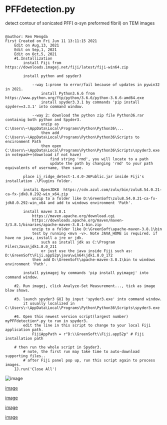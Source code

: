 # PFFdetection.py
detect contour of  sonicated PFF( α-syn preformed fibril) on TEM images

```

@author: Ren Mengda
First Created on Fri Jun 11 13:11:15 2021
    Edit on Aug,13, 2021
    Edit on Sep,1, 2021
    Edit on Oct,5, 2021
    #1.Installization
        install Fiji from https://downloads.imagej.net/fiji/latest/fiji-win64.zip
        
        install python and spyder3
        
            --way 1:prone to error/fail because of updates in pywin32 in 2021.
                install Python3.6.6 from https://www.python.org/ftp/python/3.6.6/python-3.6.6-amd64.exe
                install spyder3.3.1 by commands 'pip install spyder==3.3.1' into command window.
                
            --way 2: download the python zip file Python36.rar containig both python and Spyder3.
                unzip as C:\Users\~\AppData\Local\Programs\Python\Python36\...
                then add C:\Users\~\AppData\Local\Programs\Python\Python36\Scripts to encironment Path
                then open C:\Users\~\AppData\Local\Programs\Python\Python36\Scripts\spyder3.exe in notepad++(download if not have)
                    find string 'rmd', you will locate to a path 
                    update the path by changing 'rmd' to your path equivalents of username, then save.
        
        place ij_ridge_detect-1.4.0-J6Public.jar inside Fiji's installation .\Plugins folder.
        
        instalL OpenJDK8  https://cdn.azul.com/zulu/bin/zulu8.54.0.21-ca-fx-jdk8.0.292-win_x64.zip
            unzip to a folder like D:\GreenSoft\zulu8.54.0.21-ca-fx-jdk8.0.292-win_x64 and add to windows environment 'Path'.
        
        install maven 3.8.1
            https://maven.apache.org/download.cgi
            https://downloads.apache.org/maven/maven-3/3.8.1/binaries/apache-maven-3.8.1-bin.zip
            unzip to a folder like D:\GreenSoft\apache-maven-3.8.1\bin 
            test by running <mvn -v>. Note JAVA_HOME is required. if have no java, install a jre or jdk.
                such as install jdk as C:\Program Files\Java\jdk1.8.0_211
                or just use the java inside Fiji such as: D:\GreenSoft\Fiji.app52p\java\win64\jdk1.8.0_172
            then add D:\GreenSoft\apache-maven-3.8.1\bin to windows environment 'Path'.
            
        install pyimagej by commands 'pip install pyimagej' into command window.
        
    #2. Run imagej, click Analyze-Set Measurement..., tick as image blow shows.
    
    #3. launch spyder3 GUI by input 'spyder3.exe' into command window.
        it usually localized in C:\Users\~\AppData\Local\Programs\Python\Python36\Scripts\spyder3.exe
        
    #4. Open this newest version script(largest number) myPFFdetection*.py to run in spyder3.
        edit the line in this script to change to your local Fiji application path.
            FijiAppPath = r"D:\\GreenSoft\\Fiji.app52p" # Fiji installation path
            
    # then run the whole script in Spyder3.
        # note, the first run may take time to auto-download supporting files..
        # after Fiji panel pop up, run this script again to process images.
    IJ.run('Close All')  
  ```  
    
![image](https://user-images.githubusercontent.com/22294036/138417196-84b377da-3218-4114-a7b8-2cbd50c939e0.png)

[image](https://user-images.githubusercontent.com/22294036/137282608-c3ad8fee-b4a0-4f2d-a3da-3057f5494965.png)

[image](https://user-images.githubusercontent.com/22294036/137282738-cf812845-3fb5-4dd6-a262-b5c69127920a.png)

[image](https://user-images.githubusercontent.com/22294036/129352315-011cbee9-7fd8-4881-b62a-7a8f34a7c2c1.png)

[image](https://user-images.githubusercontent.com/22294036/129352406-4981fe1a-4b70-4bc2-b2b4-b3cbd6ee76de.png)

